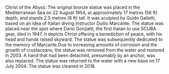 Christ of the Abyss: The original bronze statue was placed in the Mediterranean Sea on 22 August 1954, at approximately 17 metres (56 ft) depth, and stands 2.5 metres (8 ft) tall. It was sculpted by Guido Galletti, based on an idea of Italian diving instructor Duilio Marcante. The statue was placed near the spot where Dario Gonzatti, the first Italian to use SCUBA gear, died in 1947. It depicts Christ offering a benediction of peace, with his head and hands raised skyward. The statue was subsequently dedicated to the memory of Marcante.Due to increasing amounts of corrosion and the growth of crustaceans, the statue was removed from the water and restored in 2003. A hand that had been detached, presumably by an anchor, was also replaced. The statue was returned to the water with a new base on 17 July 2004. The statue was cleaned in 2018.
